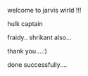 welcome to jarvis wirld !!!

hulk
captain

fraidy..
 shrikant also...

thank you....:)

done successfully....
